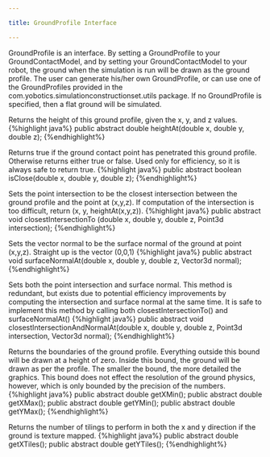 ```yaml
---

title: GroundProfile Interface

--- 
```


GroundProfile is an interface. By setting a GroundProfile to your GroundContactModel, and by setting your GroundContactModel to your robot, the ground when the simulation is run will be drawn as the ground profile.
The user can generate his/her own GroundProfile, or can use one of the GroundProfiles provided in the com.yobotics.simulationconstructionset.utils package. 
If no GroundProfile is specified, then a flat ground will be simulated.

Returns the height of this ground profile, given the x, y, and z values.
{%highlight java%}
public abstract double heightAt(double x, double y, double z);
{%endhighlight%}

Returns true if the ground contact point has penetrated this ground profile. Otherwise returns either true or false. Used only for efficiency, so it is always safe to return true.
{%highlight java%}
public abstract boolean isClose(double x, double y, double z);
{%endhighlight%}

Sets the point intersection to be the closest intersection between the ground profile and the point at (x,y,z). If computation of the intersection is too difficult, return (x, y, heightAt(x,y,z)).
{%highlight java%}
public abstract void closestIntersectionTo (double x, double y, double z, Point3d intersection);
{%endhighlight%}

Sets the vector normal to be the surface normal of the ground at point (x,y,z). Straight up is the vector (0,0,1)
{%highlight java%}
public abstract void surfaceNormalAt(double x, double y, double z, Vector3d normal);
{%endhighlight%}

Sets both the point intersection and surface normal. This method is redundant, but exists due to potential efficiency improvements by computing the intersection and surface normal at the same time. It is safe to implement this method by calling both closestIntersectionTo() and surfaceNormalAt()
{%highlight java%}
public abstract void closestIntersectionAndNormalAt(double x, double y, double z, Point3d intersection, Vector3d normal);
{%endhighlight%}

Returns the boundaries of the ground profile. Everything outside this bound will be drawn at a height of zero. Inside this bound, the ground will be drawn as per the profile. The smaller the bound, the more detailed the graphics. This bound does not effect the resolution of the ground physics, however, which is only bounded by the precision of the numbers.
{%highlight java%}
public abstract double getXMin(); 
public abstract double getXMax(); 
public abstract double getYMin(); 
public abstract double getYMax();
{%endhighlight%}

Returns the number of tilings to perform in both the x and y direction if the ground is texture mapped.
{%highlight java%}
public abstract double getXTiles(); 
public abstract double getYTiles();
{%endhighlight%}